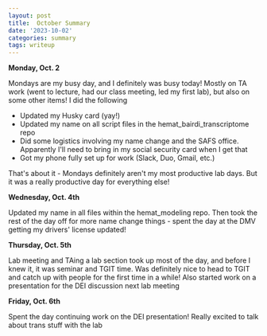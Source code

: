 ```yaml
---
layout: post
title:  October Summary
date: '2023-10-02'
categories: summary
tags: writeup
---
```


**Monday, Oct. 2**

Mondays are my busy day, and I definitely was busy today! Mostly on TA work (went to lecture, had our class meeting, led my first lab), but also on some other items! I did the following

- Updated my Husky card (yay!)
- Updated my name on all script files in the hemat_bairdi_transcriptome repo
- Did some logistics involving my name change and the SAFS office. Apparently I'll need to bring in my social security card when I get that
- Got my phone fully set up for work (Slack, Duo, Gmail, etc.)

That's about it - Mondays definitely aren't my most productive lab days. But it was a really productive day for everything else!

**Wednesday, Oct. 4th**

Updated my name in all files within the hemat_modeling repo. Then took the rest of the day off for more name change things - spent the day at the DMV getting my drivers' license updated!

**Thursday, Oct. 5th**

Lab meeting and TAing a lab section took up most of the day, and before I knew it, it was seminar and TGIT time. Was definitely nice to head to TGIT and catch up with people for the first time in a while! Also started work on a presentation for the DEI discussion next lab meeting

**Friday, Oct. 6th**

Spent the day continuing work on the DEI presentation! Really excited to talk about trans stuff with the lab